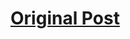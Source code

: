 # [Original Post](https://leetcode.com/problems/convert-an-array-into-a-2d-array-with-conditions/submissions/1179827776/)
